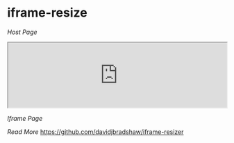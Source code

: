 # iframe-resize

*Host Page*
<style>iframe{width: 1px;min-width: 100%;}</style>
<script src="http://competition.mbc.net/iframe-resize/lib/iframeResizer.min.js" type="text/javascript"></script>
<iframe id="myIframe" src="http://mobc.mbc.net" scrolling="no"></iframe>
<script>iFrameResize({log:true}, '#myIframe')</script>


*Iframe Page*
<script src="http://competition.mbc.net/iframe-resize/lib/iframeResizer.contentWindow.js" type="text/javascript"></script>


*Read More*
https://github.com/davidjbradshaw/iframe-resizer
